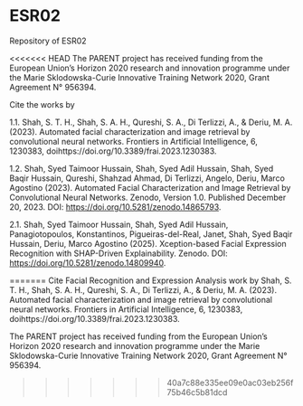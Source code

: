 # ESR02
Repository of ESR02

<<<<<<< HEAD
The PARENT project has received funding from the European Union’s Horizon 2020 research and innovation programme under the Marie Sklodowska-Curie Innovative Training Network 2020, Grant Agreement N° 956394.

Cite the works by 

1.1. Shah, S. T. H., Shah, S. A. H., Qureshi, S. A., Di Terlizzi, A., & Deriu, M. A. (2023). Automated facial characterization and image retrieval by convolutional neural networks. Frontiers in Artificial Intelligence, 6, 1230383, doihttps://doi.org/10.3389/frai.2023.1230383.

1.2. Shah, Syed Taimoor Hussain, Shah, Syed Adil Hussain, Shah, Syed Baqir Hussain, Qureshi, Shahzad Ahmad, Di Terlizzi, Angelo, Deriu, Marco Agostino (2023). Automated Facial Characterization and Image Retrieval by Convolutional Neural Networks. Zenodo, Version 1.0. Published December 20, 2023. DOI: https://doi.org/10.5281/zenodo.14865793.

2.1. Shah, Syed Taimoor Hussain, Shah, Syed Adil Hussain, Panagiotopoulos, Konstantinos, Pigueiras-del-Real, Janet, Shah, Syed Baqir Hussain, Deriu, Marco Agostino (2025). Xception-based Facial Expression Recognition with SHAP-Driven Explainability. Zenodo. DOI: https://doi.org/10.5281/zenodo.14809940.

=======
Cite Facial Recognition and Expression Analysis work by Shah, S. T. H., Shah, S. A. H., Qureshi, S. A., Di Terlizzi, A., & Deriu, M. A. (2023). Automated facial characterization and image retrieval by convolutional neural networks. Frontiers in Artificial Intelligence, 6, 1230383, doihttps://doi.org/10.3389/frai.2023.1230383.

The PARENT project has received funding from the European Union’s Horizon 2020 research and innovation programme under the Marie Sklodowska-Curie Innovative Training Network 2020, Grant Agreement N° 956394.
>>>>>>> 40a7c88e335ee09e0ac03eb256f75b46c5b81dcd
